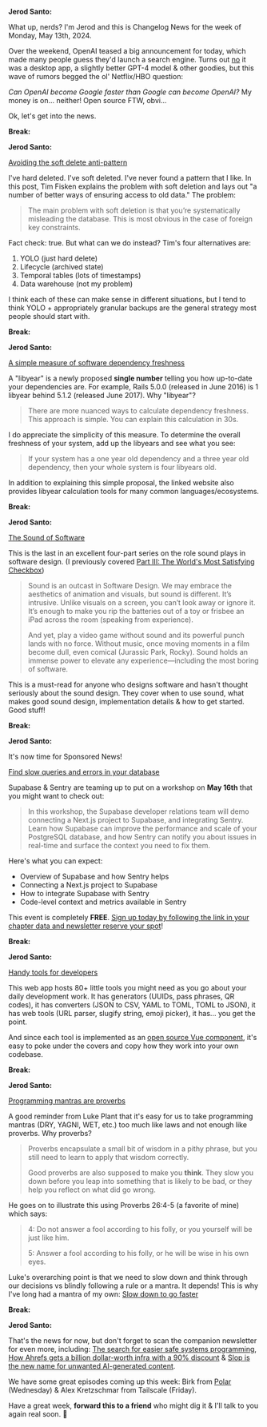 **Jerod Santo:**

What up, nerds? I'm Jerod and this is Changelog News for the week of Monday, May 13th, 2024.

Over the weekend, OpenAI teased a big announcement for today, which made many people guess they'd launch a search engine. Turns out [no](https://twitter.com/sama/status/1788989777452408943) it was a desktop app, a slightly better GPT-4 model & other goodies, but this wave of rumors begged the ol' Netflix/HBO question:

_Can OpenAI become Google faster than Google can become OpenAI?_ My money is on... neither! Open source FTW, obvi...

Ok, let's get into the news.

**Break:**

**Jerod Santo:**

[Avoiding the soft delete anti-pattern](https://www.cultured.systems/2024/04/24/Soft-delete/)

I've hard deleted. I've soft deleted. I've never found a pattern that I like. In this post, Tim Fisken explains the problem with soft deletion and lays out "a number of better ways of ensuring access to old data." The problem:

> The main problem with soft deletion is that you’re systematically misleading the database. This is most obvious in the case of foreign key constraints.

Fact check: true. But what can we do instead? Tim's four alternatives are:

1. YOLO (just hard delete)
2. Lifecycle (archived state)
3. Temporal tables (lots of timestamps)
4. Data warehouse (not my problem)

I think each of these can make sense in different situations, but I tend to think YOLO + appropriately granular backups are the general strategy most people should start with.

**Break:**

**Jerod Santo:**

[A simple measure of software dependency freshness](https://libyear.com/)

A "libyear" is a newly proposed **single number** telling you how up-to-date your dependencies are. For example, Rails 5.0.0 (released in June 2016) is 1 libyear behind 5.1.2 (released June 2017). Why "libyear"?

> There are more nuanced ways to calculate dependency freshness. This approach is simple. You can explain this calculation in 30s.

I do appreciate the simplicity of this measure. To determine the overall freshness of your system, add up the libyears and see what you see:

> If your system has a one year old dependency and a three year old dependency, then your whole system is four libyears old.

In addition to explaining this simple proposal, the linked website also provides libyear calculation tools for many common languages/ecosystems.

**Break:**

**Jerod Santo:**

[The Sound of Software](https://www.notboring.software/words/the-sound-of-software)

This is the last in an excellent four-part series on the role sound plays in software design. (I previously covered [Part III: The World's Most Satisfying Checkbox](https://www.notboring.software/words/the-most-satisfying-checkbox))

> Sound is an outcast in Software Design. We may embrace the aesthetics of animation and visuals, but sound is different. It’s intrusive. Unlike visuals on a screen, you can’t look away or ignore it. It’s enough to make you rip the batteries out of a toy or frisbee an iPad across the room (speaking from experience).
>
> And yet, play a video game without sound and its powerful punch lands with no force. Without music, once moving moments in a film become dull, even comical (Jurassic Park, Rocky). Sound holds an immense power to elevate any experience—including the most boring of software.

This is a must-read for anyone who designs software and hasn't thought seriously about the sound design. They cover when to use sound, what makes good sound design, implementation details & how to get started. Good stuff!

**Break:**

**Jerod Santo:**

It's now time for Sponsored News!

[Find slow queries and errors in your database](https://sentry.io/resources/supabase-sentry-workshop/?utm_source=changelog&utm_medium=paid-community&utm_campaign=general-fy25q2-supabaseworkshop&utm_content=newsletter-no-headshot-rsvp)

Supabase & Sentry are teaming up to put on a workshop on **May 16th** that you might want to check out:

> In this workshop, the Supabase developer relations team will demo connecting a Next.js project to Supabase, and integrating Sentry. Learn how Supabase can improve the performance and scale of your PostgreSQL database, and how Sentry can notify you about issues in real-time and surface the context you need to fix them.

Here's what you can expect:

- Overview of Supabase and how Sentry helps
- Connecting a Next.js project to Supabase
- How to integrate Supabase with Sentry
- Code-level context and metrics available in Sentry

This event is completely **FREE**. [Sign up today by following the link in your chapter data and newsletter reserve your spot](https://sentry.io/resources/supabase-sentry-workshop/?utm_source=changelog&utm_medium=paid-community&utm_campaign=general-fy25q2-supabaseworkshop&utm_content=newsletter-no-headshot-rsvp)!

**Break:**

**Jerod Santo:**

[Handy tools for developers](https://it-tools.tech)

This web app hosts 80+ little tools you might need as you go about your daily development work. It has generators (UUIDs, pass phrases, QR codes), it has converters (JSON to CSV, YAML to TOML, TOML to JSON), it has web tools (URL parser, slugify string, emoji picker), it has... you get the point.

And since each tool is implemented as an [open source Vue component](https://github.com/CorentinTh/it-tools/tree/main/src/tools), it's easy to poke under the covers and copy how they work into your own codebase.

**Break:**

**Jerod Santo:**

[Programming mantras are proverbs](https://lukeplant.me.uk/blog/posts/programming-mantras-are-proverbs/)

A good reminder from Luke Plant that it's easy for us to take programming mantras (DRY, YAGNI, WET, etc.) too much like laws and not enough like proverbs. Why proverbs?

> Proverbs encapsulate a small bit of wisdom in a pithy phrase, but you still need to learn to apply that wisdom correctly.
>
> Good proverbs are also supposed to make you **think**. They slow you down before you leap into something that is likely to be bad, or they help you reflect on what did go wrong.

He goes on to illustrate this using Proverbs 26:4-5 (a favorite of mine) which says:

> 4: Do not answer a fool according to his folly, or you yourself will be just like him.
>
> 5: Answer a fool according to his folly, or he will be wise in his own eyes.

Luke's overarching point is that we need to slow down and think through our decisions vs blindly following a rule or a mantra. It depends! This is why I've long had a mantra of my own: [Slow down to go faster](https://changelog.com/posts/slow-down-to-go-faster)

**Break:**

**Jerod Santo:**

That's the news for now, but don't forget to scan the companion newsletter for even more, including: [The search for easier safe systems programming](https://www.sophiajt.com/search-for-easier-safe-systems-programming/), [How Ahrefs gets a billion dollar-worth infra with a 90% discount](https://tech.ahrefs.com/how-ahrefs-gets-a-billion-dollar-worth-infrastructure-with-a-90-discount-5edd473b2399) & [Slop is the new name for unwanted AI-generated content](https://simonwillison.net/2024/May/8/slop/).

We have some great episodes coming up this week: Birk from [Polar](https://polar.sh) (Wednesday) & Alex Kretzschmar from Tailscale (Friday).

Have a great week, **forward this to a friend** who might dig it & I'll talk to you again real soon. 💚
